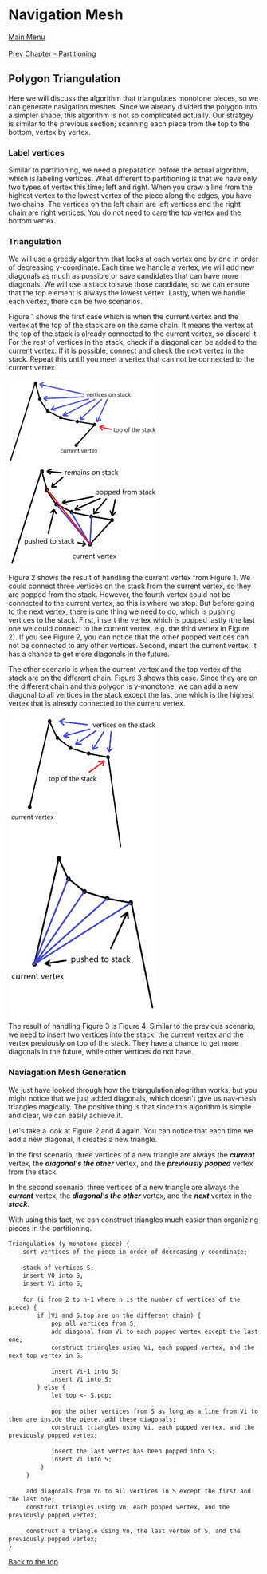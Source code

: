 # Navigation Mesh
[Main Menu](../README.md)
<br /><br />
[Prev Chapter - Partitioning](Partitioning.md)

## Polygon Triangulation
Here we will discuss the algorithm that triangulates monotone pieces, so we can generate navigation meshes.
Since we already divided the polygon into a simpler shape, this algorithm is not so complicated actually.
Our stratgey is similar to the previous section; scanning each piece from the top to the bottom, vertex by vertex.

### Label vertices
Similar to partitioning, we need a preparation before the actual algorithm, which is labeling vertices.
What different to partitioning is that we have only two types of vertex this time; left and right.
When you draw a line from the highest vertex to the lowest vertex of the piece along the edges, you have two chains.
The vertices on the left chain are left vertices and the right chain are right vertices.
You do not need to care the top vertex and the bottom vertex.

### Triangulation
We will use a greedy algorithm that looks at each vertex one by one in order of decreasing y-coordinate.
Each time we handle a vertex, we will add new diagonals as much as possible or save candidates that can have more diagonals.
We will use a stack to save those candidate, so we can ensure that the top element is always the lowest vertex.
Lastly, when we handle each vertex, there can be two scenarios.

Figure 1 shows the first case which is when the current vertex and the vertex at the top of the stack are on the same chain.
It means the vertex at the top of the stack is already connected to the current vertex, so discard it.
For the rest of vertices in the stack, check if a diagonal can be added to the current vertex.
If it is possible, connect and check the next vertex in the stack.
Repeat this untill you meet a vertex that can not be connected to the current vertex.

<img align="left" width="300" src="/Description/Images/SameChainExample.png">
<img align="center" width="300" src="/Description/Images/HandleSameChainExample.png">

Figure 2 shows the result of handling the current vertex from Figure 1.
We could connect three vertices on the stack from the current vertex, so they are popped from the stack.
However, the fourth vertex could not be connected to the current vertex, so this is where we stop.
But before going to the next vertex, there is one thing we need to do, which is pushing vertices to the stack.
First, insert the vertex which is popped lastly (the last one we could connect to the current vertex, e.g. the third vertex in Figure 2).
If you see Figure 2, you can notice that the other popped vertices can not be connected to any other vertices.
Second, insert the current vertex. It has a chance to get more diagonals in the future.

The other scenario is when the current vertex and the top vertex of the stack are on the different chain. Figure 3 shows this case.
Since they are on the different chain and this polygon is y-monotone,
we can add a new diagonal to all vertices in the stack except the last one which is the highest vertex that is already connected to the current vertex.

<img align="left" width="300" src="/Description/Images/DifferentChainExample.png">
<img align="center" width="300" src="/Description/Images/HandleDifferentChainExample.png">

The result of handling Figure 3 is Figure 4.
Similar to the previous scenario, we need to insert two vertices into the stack; the current vertex and the vertex previously on top of the stack.
They have a chance to get more diagonals in the future, while other vertices do not have.

### Naviagation Mesh Generation
We just have looked through how the triangulation alogrithm works, but you might notice that we just added diagonals,
which doesn't give us nav-mesh triangles magically.
The positive thing is that since this algorithm is simple and clear, we can easily achieve it.

Let's take a look at Figure 2 and 4 again.
You can notice that each time we add a new diagonal, it creates a new triangle.

In the first scenario, three vertices of a new triangle are always the ***current*** vertex, the ***diagonal's the other*** vertex,
and the ***previously popped*** vertex from the stack.

In the second scenario, three vertices of a new triangle are always the ***current*** vertex, the ***diagonal's the other*** vertex, and the ***next*** vertex in the ***stack***.

With using this fact, we can construct triangles much easier than organizing pieces in the partitioning.
```
Triangulation (y-monotone piece) {
    sort vertices of the piece in order of decreasing y-coordinate;

    stack of vertices S;
    insert V0 into S;
    insert V1 into S;

    for (i from 2 to n-1 where n is the number of vertices of the piece) {
        if (Vi and S.top are on the different chain) {
            pop all vertices from S;
            add diagonal from Vi to each popped vertex except the last one;
            construct triangles using Vi, each popped vertex, and the next top vertex in S;

            insert Vi-1 into S;
            insert Vi into S;
        } else {
            let top <- S.pop;

            pop the other vertices from S as long as a line from Vi to them are inside the piece. add these diagonals;
            construct triangles using Vi, each popped vertex, and the previously popped vertex;

            insert the last vertex has been popped into S;
            insert Vi into S;
         }
     }

     add diagonals from Vn to all vertices in S except the first and the last one;
     construct triangles using Vn, each popped vertex, and the previously popped vertex;

     construct a triangle using Vn, the last vertex of S, and the previously popped vertex;
}
```
[Back to the top](#navigation-mesh)
